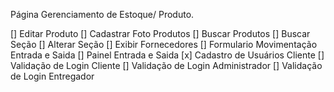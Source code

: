 Página Gerenciamento de Estoque/ Produto.

[] Editar Produto
[] Cadastrar Foto Produtos
[] Buscar Produtos
[] Buscar Seção
[] Alterar Seção
[] Exibir Fornecedores
[] Formulario Movimentação Entrada e Saida
[] Painel Entrada e Saida
[x] Cadastro de Usuários Cliente
[] Validação de Login Cliente
[] Validação de Login Administrador
[] Validação de Login Entregador